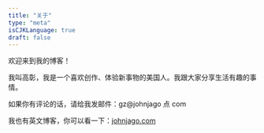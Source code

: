```yaml
---
title: "关于"
type: "meta"
isCJKLanguage: true
draft: false
---
```


欢迎来到我的博客！

我叫高彰，我是一个喜欢创作、体验新事物的美国人。我跟大家分享生活有趣的事情。

如果你有评论的话，请给我发邮件：gz@johnjago 点 com

我也有英文博客，你可以看一下：[johnjago.com](https://johnjago.com)

